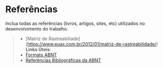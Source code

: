 # Referências

Inclua todas as referências (livros, artigos, sites, etc) utilizados no desenvolvimento do trabalho.

> - [Matriz de Rastreabiliade] (https://www.euax.com.br/2012/01/matriz-de-rastreabilidade/)
> **Links Úteis**:
> - [Formato ABNT](https://www.normastecnicas.com/abnt/trabalhos-academicos/referencias/)
> - [Referências Bibliográficas da ABNT](https://comunidade.rockcontent.com/referencia-bibliografica-abnt/)
